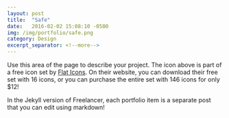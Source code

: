 ```yaml
---
layout: post
title:  "Safe"
date:   2016-02-02 15:08:10 -0500
img: /img/portfolio/safe.png
category: Design
excerpt_separator: <!--more-->
---
```

Use this area of the page to describe your project.<!--more--> The icon above is part of a free icon set by [Flat Icons][flat-icons-link]. On their website, you can download their free set with 16 icons, or you can purchase the entire set with 146 icons for only $12!

In the Jekyll version of Freelancer, each portfolio item is a separate post that you can edit using markdown!

[flat-icons-link]: https://sellfy.com/p/8Q9P/jV3VZ/
